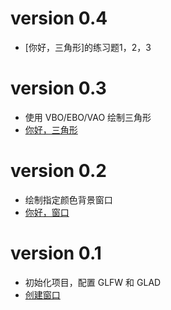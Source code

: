# version 0.4

* [你好，三角形]的练习题1，2，3

# version 0.3

* 使用 VBO/EBO/VAO 绘制三角形
* [你好，三角形](https://learnopengl-cn.github.io/01%20Getting%20started/04%20Hello%20Triangle/) 

# version 0.2

* 绘制指定颜色背景窗口
* [你好，窗口](https://learnopengl-cn.github.io/01%20Getting%20started/03%20Hello%20Window/) 

# version 0.1

* 初始化项目，配置 GLFW 和 GLAD
* [创建窗口](https://learnopengl-cn.github.io/01%20Getting%20started/02%20Creating%20a%20window/) 

